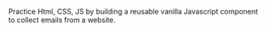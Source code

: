 Practice Html, CSS, JS by building a reusable vanilla Javascript component to collect emails from a website.